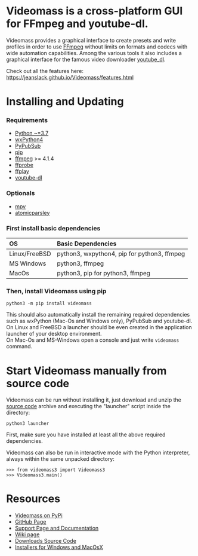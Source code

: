# **Videomass** is a cross-platform GUI for FFmpeg and youtube-dl.
Videomass provides a graphical interface to create presets and write profiles 
in order to use [FFmpeg](https://www.ffmpeg.org/) without limits on formats and 
codecs with wide automation capabilities. Among the various tools it also 
includes a graphical interface for the famous video downloader 
[youtube_dl](http://ytdl-org.github.io/youtube-dl/).

Check out all the features here: https://jeanslack.github.io/Videomass/features.html

# Installing and Updating

### Requirements
- [Python ~=3.7](https://www.python.org/)
- [wxPython4](https://wxpython.org/)
- [PyPubSub](https://pypi.org/project/PyPubSub/)
- [pip](https://pypi.org/project/pip/)
- [ffmpeg](https://ffmpeg.org/) >= 4.1.4
- [ffprobe](https://ffmpeg.org/ffprobe.html)
- [ffplay](http://ffmpeg.org/ffplay.html)
- [youtube-dl](https://pypi.org/project/youtube_dl/)

### Optionals
- [mpv](https://mpv.io/)
- [atomicparsley](http://atomicparsley.sourceforge.net/)

### First install basic dependencies

| **OS**                       | **Basic Dependencies**                       |
|:-----------------------------|:---------------------------------------------|
|Linux/FreeBSD                 |python3, wxpython4, pip for python3, ffmpeg   |
|MS Windows                    |python3, ffmpeg                               |
|MacOs                         |python3, pip for python3, ffmpeg              |

### Then, install Videomass using pip

`python3 -m pip install videomass`   

This should also automatically install the remaining required dependencies such 
as wxPython (Mac-Os and Windows only), PyPubSub and youtube-dl.   
On Linux and FreeBSD a launcher should be even created in the application 
launcher of your desktop environment.   
On Mac-Os and MS-Windows open a console and just write `videomass` command.   

# Start Videomass manually from source code
Videomass can be run without installing it, just download and unzip the 
[source code](https://github.com/jeanslack/Videomass/releases) archive and 
executing the "launcher" script inside the directory:   

`python3 launcher`   

First, make sure you have installed at least all the above required dependencies.   

Videomass can also be run in interactive mode with the Python interpreter, 
always within the same unpacked directory:   

`>>> from videomass3 import Videomass3`   
`>>> Videomass3.main()`   

# Resources
* [Videomass on PyPi](https://pypi.org/project/videomass/)
* [GitHub Page](https://github.com/jeanslack/Videomass)
* [Support Page and Documentation](http://jeanslack.github.io/Videomass)
* [Wiki page](https://github.com/jeanslack/Videomass/wiki)
* [Downloads Source Code](https://github.com/jeanslack/Videomass/releases)
* [Installers for Windows and MacOsX](https://sourceforge.net/projects/videomass2/)


